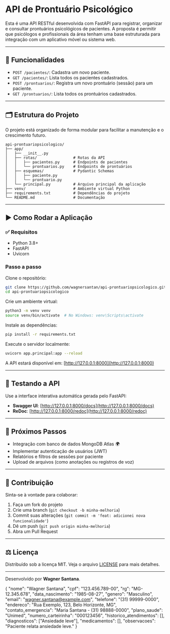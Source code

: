 # API de Prontuário Psicológico

Esta é uma API RESTful desenvolvida com FastAPI para registrar, organizar e consultar prontuários psicológicos de pacientes. A proposta é permitir que psicólogos e profissionais da área tenham uma base estruturada para integração com um aplicativo móvel ou sistema web.

---

## 🔧 Funcionalidades

- `POST /pacientes/`: Cadastra um novo paciente.
- `GET /pacientes/`: Lista todos os pacientes cadastrados.
- `POST /prontuarios/`: Registra um novo prontuário (sessão) para um paciente.
- `GET /prontuarios/`: Lista todos os prontuários cadastrados.

---

## 🗂️ Estrutura do Projeto

O projeto está organizado de forma modular para facilitar a manutenção e o crescimento futuro.

```
api-prontuariopsicologico/
├── app/
│   ├── __init__.py
│   ├── rotas/                # Rotas da API
│   │   ├── pacientes.py      # Endpoints de pacientes
│   │   └── prontuarios.py    # Endpoints de prontuários
│   ├── esquemas/             # Pydantic Schemas
│   │   ├── paciente.py
│   │   └── prontuario.py
│   └── principal.py          # Arquivo principal da aplicação
├── venv/                     # Ambiente virtual Python
├── requirements.txt          # Dependências do projeto
└── README.md                 # Documentação
```

---

## ▶️ Como Rodar a Aplicação

### ✅ Requisitos

- Python 3.8+
- FastAPI
- Uvicorn

### Passo a passo

Clone o repositório:

```bash
git clone https://github.com/wagnersantan/api-prontuariopsicologico.git
cd api-prontuariopsicologico
```

Crie um ambiente virtual:

```bash
python3 -m venv venv
source venv/bin/activate  # No Windows: venv\Scripts\activate
```

Instale as dependências:

```bash
pip install -r requirements.txt
```

Execute o servidor localmente:

```bash
uvicorn app.principal:app --reload
```

A API estará disponível em: [http://127.0.0.1:8000](http://127.0.0.1:8000)

---

## 📑 Testando a API

Use a interface interativa automática gerada pelo FastAPI:

- **Swagger UI**: [http://127.0.0.1:8000/docs](http://127.0.0.1:8000/docs)
- **ReDoc**: [http://127.0.0.1:8000/redoc](http://127.0.0.1:8000/redoc)

---

## 🚧 Próximos Passos

- Integração com banco de dados MongoDB Atlas 🌍
- Implementar autenticação de usuários (JWT)
- Relatórios e filtros de sessões por paciente
- Upload de arquivos (como anotações ou registros de voz)

---

## 🤝 Contribuição

Sinta-se à vontade para colaborar:

1. Faça um fork do projeto
2. Crie uma branch (`git checkout -b minha-melhoria`)
3. Commit suas alterações (`git commit -m 'feat: adicionei nova funcionalidade'`)
4. Dê um push (`git push origin minha-melhoria`)
5. Abra um Pull Request

---

## ⚖️ Licença

Distribuído sob a licença MIT. Veja o arquivo [LICENSE](LICENSE) para mais detalhes.

---

Desenvolvido por **Wagner Santana**.

{
  "nome": "Wagner Santana",
  "cpf": "123.456.789-00",
  "rg": "MG-12.345.678",
  "data_nascimento": "1985-08-27",
  "genero": "Masculino",
  "email": "wagner.santana@example.com",
  "telefone": "(31) 99999-0000",
  "endereco": "Rua Exemplo, 123, Belo Horizonte, MG",
  "contato_emergencia": "Maria Santana - (31) 98888-0000",
  "plano_saude": "Unimed",
  "numero_carteirinha": "000123456",
  "historico_atendimentos": [],
  "diagnosticos": ["Ansiedade leve"],
  "medicamentos": [],
  "observacoes": "Paciente relata ansiedade leve."
}
